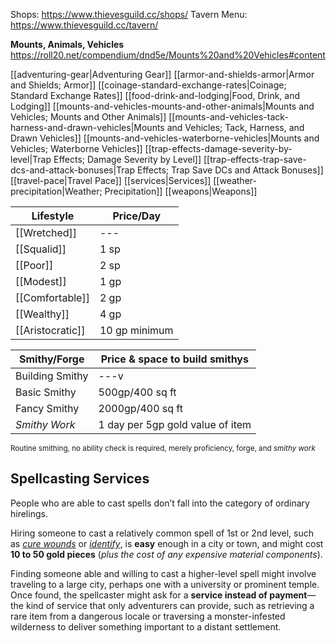 Shops: https://www.thievesguild.cc/shops/
Tavern Menu: https://www.thievesguild.cc/tavern/

**Mounts, Animals, Vehicles**
https://roll20.net/compendium/dnd5e/Mounts%20and%20Vehicles#content

[[adventuring-gear|Adventuring Gear]]
[[armor-and-shields-armor|Armor and Shields; Armor]]
[[coinage-standard-exchange-rates|Coinage; Standard Exchange Rates]]
[[food-drink-and-lodging|Food, Drink, and Lodging]]
[[mounts-and-vehicles-mounts-and-other-animals|Mounts and Vehicles; Mounts and Other Animals]]
[[mounts-and-vehicles-tack-harness-and-drawn-vehicles|Mounts and Vehicles; Tack, Harness, and Drawn Vehicles]]
[[mounts-and-vehicles-waterborne-vehicles|Mounts and Vehicles; Waterborne Vehicles]]
[[trap-effects-damage-severity-by-level|Trap Effects; Damage Severity by Level]]
[[trap-effects-trap-save-dcs-and-attack-bonuses|Trap Effects; Trap Save DCs and Attack Bonuses]]
[[travel-pace|Travel Pace]]
[[services|Services]]
[[weather-precipitation|Weather; Precipitation]]
[[weapons|Weapons]]

|Lifestyle|Price/Day|
|---|---|
|[[Wretched]] |---|
|[[Squalid]] |1 sp|
|[[Poor]] |2 sp|
|[[Modest]] |1 gp|
|[[Comfortable]] |2 gp|
|[[Wealthy]] |4 gp|
|[[Aristocratic]] |10 gp minimum|

| Smithy/Forge | Price & space to build smithys |
| ---- | ---- |
| Building Smithy | ---v<br> |
| Basic Smithy | 500gp/400 sq ft |
| Fancy Smithy | 2000gp/400 sq ft |
| *Smithy Work* | 1 day per 5gp gold value of item |
<small>Routine smithing, no ability check is required, merely proficiency,  forge, and *smithy work*<big>

## Spellcasting Services

People who are able to cast spells don’t fall into the category of ordinary hirelings. 
  
Hiring someone to cast a relatively common spell of 1st or 2nd level, such as _[cure wounds](https://roll20.net/compendium/dnd5e/Spells:cure%20wounds?expansion=0#content)_ or _[identify](https://roll20.net/compendium/dnd5e/Spells:identify?expansion=0#content)_, is **easy** enough in a city or town, and might cost **10 to 50 gold pieces** (*plus the cost of any expensive material components*). 

Finding someone able and willing to cast a higher-level spell might involve traveling to a large city, perhaps one with a university or prominent temple. Once found, the spellcaster might ask for a **service instead of payment**—the kind of service that only adventurers can provide, such as retrieving a rare item from a dangerous locale or traversing a monster-infested wilderness to deliver something important to a distant settlement.